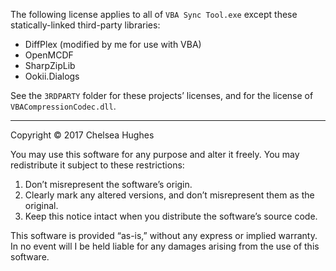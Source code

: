 The following license applies to all of `VBA Sync Tool.exe` except these statically-linked third-party libraries:

  * DiffPlex (modified by me for use with VBA)
  * OpenMCDF
  * SharpZipLib
  * Ookii.Dialogs

See the `3RDPARTY` folder for these projects’ licenses, and for the license of `VBACompressionCodec.dll`.

-----------------------------------------------------------------------------

Copyright © 2017 Chelsea Hughes

You may use this software for any purpose and alter it freely. You may redistribute it subject to these restrictions:

 1. Don’t misrepresent the software’s origin.
 2. Clearly mark any altered versions, and don’t misrepresent them as the original.
 3. Keep this notice intact when you distribute the software’s source code.

This software is provided “as-is,” without any express or implied warranty. In no event will I be held liable for any damages arising from the use of this software.
